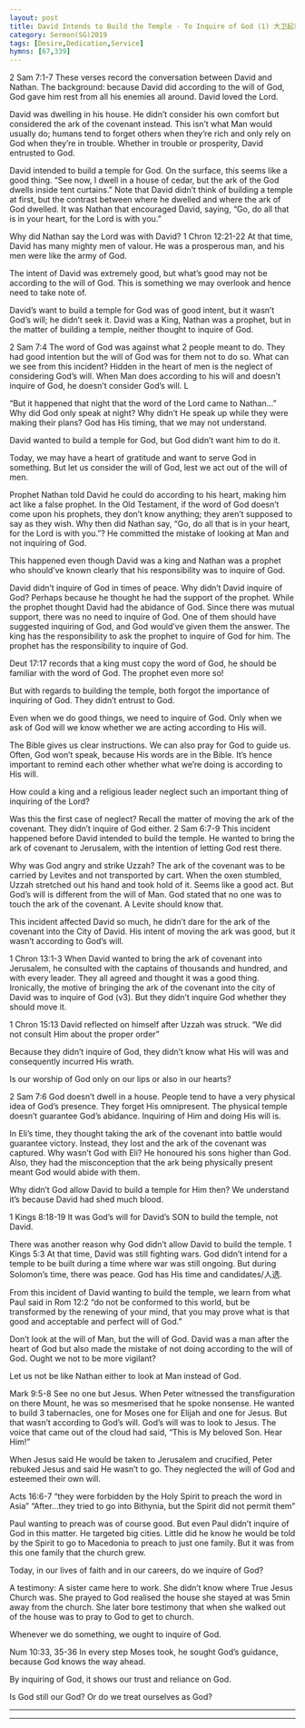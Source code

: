 ```yaml
---
layout: post
title: David Intends to Build the Temple - To Inquire of God (1) 大卫起意建圣殿 - 当求问神（一）
category: Sermon(SG)2019
tags: [Desire,Dedication,Service]
hymns: [67,339]
---
```


2 Sam 7:1-7
These verses record the conversation between David and Nathan. The background: because David did according to the will of God, God gave him rest from all his enemies all around. David loved the Lord. 

David was dwelling in his house. He didn’t consider his own comfort but considered the ark of the covenant instead. This isn’t what Man would usually do; humans tend to forget others when they’re rich and only rely on God when they’re in trouble. Whether in trouble or prosperity, David entrusted to God. 

David intended to build a temple for God. On the surface, this seems like a good thing. “See now, I dwell in a house of cedar, but the ark of the God dwells inside tent curtains.” Note that David didn’t think of building a temple at first, but the contrast between where he dwelled and where the ark of God dwelled. It was Nathan that encouraged David, saying, “Go, do all that is in your heart, for the Lord is with you.”

Why did Nathan say the Lord was with David?
1 Chron 12:21-22
At that time, David has many mighty men of valour. He was a prosperous man, and his men were like the army of God. 

The intent of David was extremely good, but what’s good may not be according to the will of God. This is something we may overlook and hence need to take note of. 

David’s want to build a temple for God was of good intent, but it wasn’t God’s will; he didn’t seek it. David was a King, Nathan was a prophet, but in the matter of building a temple, neither thought to inquire of God. 

2 Sam 7:4
The word of God was against what 2 people meant to do. They had good intention but the will of God was for them not to do so. What can we see from this incident? Hidden in the heart of men is the neglect of considering God’s will. When Man does according to his will and doesn’t inquire of God, he doesn’t consider God’s will. L

“But it happened that night that the word of the Lord came to Nathan...”
Why did God only speak at night? Why didn’t He speak up while they were making their plans? God has His timing, that we may not understand. 

David wanted to build a temple for God, but God didn’t want him to do it. 

Today, we may have a heart of gratitude and want to serve God in something. But let us consider the will of God, lest we act out of the will of men. 

Prophet Nathan told David he could do according to his heart, making him act like a false prophet. In the Old Testament, if the word of God doesn’t come upon his prophets, they don’t know anything; they aren’t supposed to say as they wish. Why then did Nathan say, “Go, do all that is in your heart, for the Lord is with you.”? He committed the mistake of looking at Man and not inquiring of God. 

This happened even though David was a king and Nathan was a prophet who should’ve known clearly that his responsibility was to inquire of God. 

David didn’t inquire of God in times of peace. Why didn’t David inquire of God? Perhaps because he thought he had the support of the prophet. While the prophet thought David had the abidance of God. Since there was mutual support, there was no need to inquire of God. One of them should have suggested inquiring of God, and God would’ve given them the answer. The king has the responsibility to ask the prophet to inquire of God for him. The prophet has the responsibility to inquire of God. 

Deut 17:17 records that a king must copy the word of God, he should be familiar with the word of God. The prophet even more so!

But with regards to building the temple, both forgot the importance of inquiring of God. They didn’t entrust to God. 

Even when we do good things, we need to inquire of God. Only when we ask of God will we know whether we are acting according to His will. 

The Bible gives us clear instructions. We can also pray for God to guide us. Often, God won’t speak, because His words are in the Bible. It’s hence important to remind each other whether what we’re doing is according to His will. 

How could a king and a religious leader neglect such an important thing of inquiring of the Lord?

Was this the first case of neglect? Recall the matter of moving the ark of the covenant. They didn’t inquire of God either. 
2 Sam 6:7-9
This incident happened before David intended to build the temple. He wanted to bring the ark of covenant to Jerusalem, with the intention of letting God rest there. 

Why was God angry and strike Uzzah? The ark of the covenant was to be carried by Levites and not transported by cart. When the oxen stumbled, Uzzah stretched out his hand and took hold of it. Seems like a good act. But God’s will is different from the will of Man. God stated that no one was to touch the ark of the covenant. A Levite should know that. 

This incident affected David so much, he didn’t dare for the ark of the covenant into the City of David. His intent of moving the ark was good, but it wasn’t according to God’s will. 

1 Chron 13:1-3
When David wanted to bring the ark of covenant into Jerusalem, he consulted with the captains of thousands and hundred, and with every leader. They all agreed and thought it was a good thing. Ironically, the motive of bringing the ark of the covenant into the city of David was to inquire of God (v3). But they didn’t inquire God whether they should move it. 

1 Chron 15:13
David reflected on himself after Uzzah was struck. “We did not consult Him about the proper order”

Because they didn’t inquire of God, they didn’t know what His will was and consequently incurred His wrath. 

Is our worship of God only on our lips or also in our hearts?

2 Sam 7:6
God doesn’t dwell in a house. People tend to have a very physical idea of God’s presence. They forget His omnipresent. The physical temple doesn’t guarantee God’s abidance. Inquiring of Him and doing His will is. 

In Eli’s time, they thought taking the ark of the covenant into battle would guarantee victory. Instead, they lost and the ark of the covenant was captured. Why wasn’t God with Eli? He honoured his sons higher than God. Also, they had the misconception that the ark being physically present meant God would abide with them.

Why didn’t God allow David to build a temple for Him then? We understand it’s because David had shed much blood. 

1 Kings 8:18-19
It was God’s will for David’s SON to build the temple, not David. 

There was another reason why God didn’t allow David to build the temple.
1 Kings 5:3
At that time, David was still fighting wars. God didn’t intend for a temple to be built during a time where war was still ongoing. But during Solomon’s time, there was peace.  God has His time and candidates/人选. 

From this incident of David wanting to build the temple, we learn from what Paul said in Rom 12:2 “do not be conformed to this world, but be transformed by the renewing of your mind, that you may prove what is that good and acceptable and perfect will of God.”

Don’t look at the will of Man, but the will of God. David was a man after the heart of God but also made the mistake of not doing according to the will of God. Ought we not to be more vigilant?

Let us not be like Nathan either to look at Man instead of God. 

Mark 9:5-8
See no one but Jesus. When Peter witnessed the transfiguration on there Mount, he was so mesmerised that he spoke nonsense. He wanted to build 3 tabernacles, one for Moses one for Elijah and one for Jesus. But that wasn’t according to God’s will. God’s will was to look to Jesus. The voice that came out of the cloud had said, “This is My beloved Son. Hear Him!”

When Jesus said He would be taken to Jerusalem and crucified, Peter rebuked Jesus and said He wasn’t to go. They neglected the will of God and esteemed their own will. 

Acts 16:6-7
“they were forbidden by the Holy Spirit to preach the word in Asia”
“After...they tried to go into Bithynia, but the Spirit did not permit them”

Paul wanting to preach was of course good. But even Paul didn’t inquire of God in this matter. He targeted big cities. Little did he know he would be told by the Spirit to go to Macedonia to preach to just one family. But it was from this one family that the church grew. 

Today, in our lives of faith and in our careers, do we inquire of God?

A testimony:
A sister came here to work. She didn’t know where True Jesus Church was. She prayed to God realised the house she stayed at was 5min away from the church. She later bore testimony that when she walked out of the house was to pray to God to get to church. 

Whenever we do something, we ought to inquire of God. 

Num 10:33, 35-36
In every step Moses took, he sought God’s guidance, because God knows the way ahead. 

By inquiring of God, it shows our trust and reliance on God. 

Is God still our God? Or do we treat ourselves as God?


----
****
